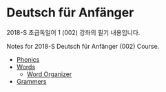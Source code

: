# Deutsch für Anfänger

2018-S 초급독일어 1 (002) 강좌의 필기 내용입니다.

Notes for 2018-S Deutsch für Anfänger (002) Course.

- [Phonics](aussprache.md)
- [Words](wörter.md)
  - [Word Organizer](organizer)
- [Grammers](grammatik.md)
